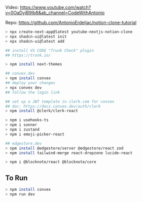 Video: https://www.youtube.com/watch?v=0OaDyjB9Ib8&ab_channel=CodeWithAntonio

Repo: https://github.com/AntonioErdeljac/notion-clone-tutorial

```bash
> npx create-next-app@latest youtube-nextjs-notion-clone
> npx shadcn-ui@latest init
> npx shadcn-ui@latest add

## install VS CODE "Trunk Check" plugin
## https://trunk.io/

> npm install next-themes

## convex.dev
> npm install convex
## deploy your changes
> npx convex dev
## follow the login link

## set up a JWT template in clerk.com for convex
## doc: https://docs.convex.dev/auth/clerk
> npm install @clerk/clerk-react

> npm i usehooks-ts
> npm i sonner
> npm i zustand
> npm i emoji-picker-react

## edgestore.dev
> npm install @edgestore/server @edgestore/react zod
> npm install tailwind-merge react-dropzone lucide-react

> npm i @blocknote/react @blocknote/core
```


## To Run

```bash
> npm install convex
> npm run dev
```
